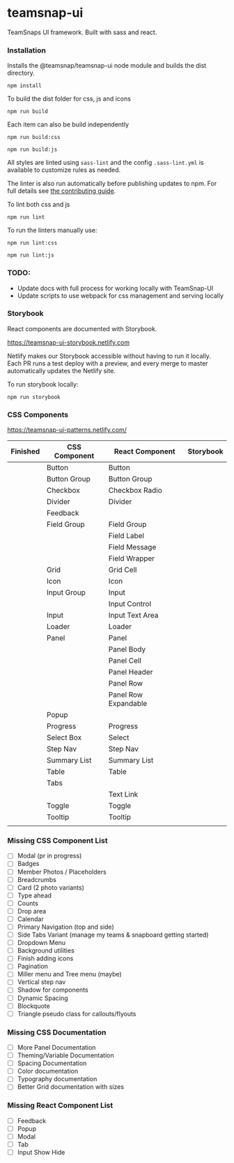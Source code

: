 # teamsnap-ui
TeamSnaps UI framework. Built with sass and react.

### Installation

Installs the @teamsnap/teamsnap-ui node module and builds the dist directory.

```
npm install
```

To build the dist folder for css, js and icons 

`npm run build`

Each item can also be build independently 

`npm run build:css`

`npm run build:js`


All styles are linted using `sass-lint` and the config `.sass-lint.yml` is available to customize rules as needed.

The linter is also run automatically before publishing updates to npm. For full details see [the contributing guide](CONTRIBUTING.md).

To lint both css and js

`npm run lint`

To run the linters manually use:

`npm run lint:css`

`npm run lint:js`


### TODO:
+ Update docs with full process for working locally with TeamSnap-UI
+ Update scripts to use webpack for css management and serving locally

### Storybook

React components are documented with Storybook.

https://teamsnap-ui-storybook.netlify.com

Netlify makes our Storybook accessible without having to run it locally. Each PR runs a test deploy with a preview, and every merge to master automatically updates the Netlify site.

To run storybook locally:

`npm run storybook`



### CSS Components
https://teamsnap-ui-patterns.netlify.com/

| Finished | CSS Component | React Component  | Storybook                                            |
|----------|---------------|------------------|------------------------------------------------------|
|          | Button        | Button           |                                                      |
|          | Button Group  | Button Group     |                                                      |
|          | Checkbox      | Checkbox Radio   |                                                      |
|          | Divider       | Divider          |                                                      |
|          | Feedback      |                  |                                                      |
|          | Field Group   | Field Group      |                                                      |
|          |               | Field Label      |                                                      | 
|          |               | Field Message    |                                                      |
|          |               | Field Wrapper    |                                                      |
|          | Grid          | Grid Cell        |                                                      |
|          | Icon          | Icon             |                                                      |
|          | Input Group   | Input            |                                                      |
|          |               | Input Control    |                                                      |
|          | Input         | Input Text Area  |                                                      |
|          | Loader        | Loader           |                                                      |
|          | Panel         | Panel            |       |
|          |               | Panel Body       |       |
|          |               | Panel Cell       |       |
|          |               | Panel Header     |       |
|          |               | Panel Row        |       |
|          |               | Panel Row Expandable |   |
|          | Popup         |                                                                         |
|          | Progress      | Progress                                                                |
|          | Select Box    | Select                                                                  |
|          | Step Nav      | Step Nav                                                                |
|          | Summary List  | Summary List                                                            |
|          | Table         | Table                                                                   |
|          | Tabs          |                                                                         |
|          |               | Text Link                                                               |
|          | Toggle        | Toggle                                                                  |
|          | Tooltip       | Tooltip                                                                 |
|          |               |                                                                         |



### Missing CSS Component List
- [ ] Modal (pr in progress)
- [ ] Badges
- [ ] Member Photos / Placeholders
- [ ] Breadcrumbs
- [ ] Card (2 photo variants)
- [ ] Type ahead
- [ ] Counts
- [ ] Drop area
- [ ] Calendar
- [ ] Primary Navigation (top and side)
- [ ] Side Tabs Variant (manage my teams & snapboard getting started)
- [ ] Dropdown Menu
- [ ] Background utilities
- [ ] Finish adding icons
- [ ] Pagination
- [ ] Miller menu and Tree menu (maybe)
- [ ] Vertical step nav
- [ ] Shadow for components
- [ ] Dynamic Spacing
- [ ] Blockquote
- [ ] Triangle pseudo class for callouts/flyouts

### Missing CSS Documentation
- [ ] More Panel Documentation
- [ ] Theming/Variable Documentation 
- [ ] Spacing Documentation
- [ ] Color documentation
- [ ] Typography documentation
- [ ] Better Grid documentation with sizes

### Missing React Component List
- [ ] Feedback
- [ ] Popup
- [ ] Modal
- [ ] Tab
- [ ] Input Show Hide

